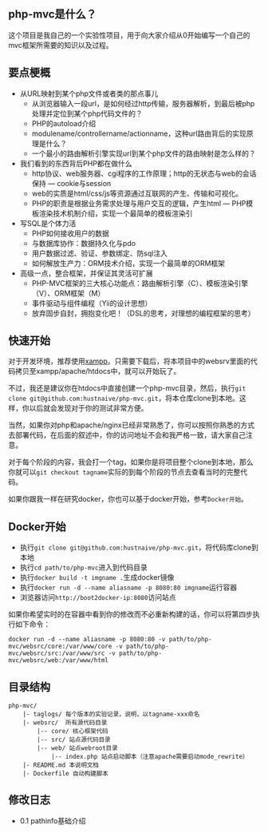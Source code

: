 php-mvc是什么？
---
这个项目是我自己的一个实验性项目，用于向大家介绍从0开始编写一个自己的mvc框架所需要的知识以及过程。

要点梗概
---
* 从URL映射到某个php文件或者类的那点事儿
	* 从浏览器输入一段url，是如何经过http传输，服务器解析，到最后被php处理并定位到某个php代码文件的？
	* PHP的autoload介绍
	* modulename/controllername/actionname，这种url路由背后的实现原理是什么？
	* 一个最小的路由解析引擎实现url到某个php文件的路由映射是怎么样的？
* 我们看到的东西背后PHP都在做什么
	* http协议、web服务器、cgi程序的工作原理；http的无状态与web的会话保持 — cookie与session
	* web的实质是html/css/js等资源通过互联网的产生、传输和可视化。
	* PHP的职责是根据业务需求处理与用户交互的逻辑，产生html — PHP模板渲染技术机制介绍，实现一个最简单的模板渲染引
* 写SQL是个体力活
	* PHP如何接收用户的数据
	* 与数据库协作：数据持久化与pdo
	* 用户数据过滤、验证、参数绑定、防sql注入
	* 如何解放生产力：ORM技术介绍，实现一个最简单的ORM框架
* 高级一点，整合框架，并保证其灵活可扩展
	* PHP-MVC框架的三大核心功能点：路由解析引擎（C）、模板渲染引擎（V）、ORM框架（M）
	* 事件驱动与组件编程（Yii的设计思想）
	* 放弃固步自封，拥抱变化吧！（DSL的思考，对理想的编程框架的思考）

快速开始
---

对于开发环境，推荐使用[xampp](http://sourceforge.net/projects/xampp/files/)。只需要下载后，将本项目中的websrv里面的代码拷贝至xampp/apache/htdocs中，就可以开始玩了。

不过，我还是建议你在htdocs中直接创建一个php-mvc目录，然后，执行`git clone git@github.com:hustnaive/php-mvc.git`，将本仓库clone到本地。这样，你以后就会发现对于你的测试非常方便。

当然，如果你对php和apache/nginx已经非常熟悉了，你可以按照你熟悉的方式去部署代码，在后面的叙述中，你的访问地址不会和我严格一致，请大家自己注意。

对于每个阶段的内容，我会打一个tag，如果你是将项目整个clone到本地，那么你就可以`git checkout tagname`实际的到每个阶段的节点去查看当时的完整代码。

如果你跟我一样在研究docker，你也可以基于docker开始，参考`Docker开始`。

Docker开始
---

* 执行`git clone git@github.com:hustnaive/php-mvc.git`，将代码库clone到本地
* 执行`cd path/to/php-mvc`进入到代码目录
* 执行`docker build -t imgname .`生成docker镜像
* 执行`docker run -d --name aliasname -p 8080:80 imgname`运行容器
* 浏览器访问`http://boot2docker-ip:8080`访问站点

如果你希望实时的在容器中看到你的修改而不必重新构建的话，你可以将第四步执行如下命令：

	docker run -d --name aliasname -p 8080:80 -v path/to/php-mvc/websrc/core:/var/www/core -v path/to/php-mvc/websrc/src:/var/www/src -v path/to/php-mvc/websrc/web:/var/www/html



目录结构
---

	php-mvc/
		|- taglogs/	每个版本的实验记录，说明，以tagname-xxx命名
		|- websrc/	所有源代码目录
			|-- core/ 核心框架代码
			|-- src/ 站点源代码目录
			|-- web/ 站点webroot目录
				|-- index.php 站点启动脚本（注意apache需要启动mode_rewrite）
		|- README.md 本说明文档
		|- Dockerfile 自动构建脚本


修改日志
---

* 0.1 pathinfo基础介绍



